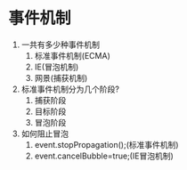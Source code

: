 # 事件机制

1. 一共有多少种事件机制
   1. 标准事件机制(ECMA)
   2. IE(冒泡机制)
   3. 网景(捕获机制)
2. 标准事件机制分为几个阶段?
   1. 捕获阶段
   2. 目标阶段
   3. 冒泡阶段
3. 如何阻止冒泡
   1. event.stopPropagation();(标准事件机制)
   2. event.cancelBubble=true;(IE冒泡机制)